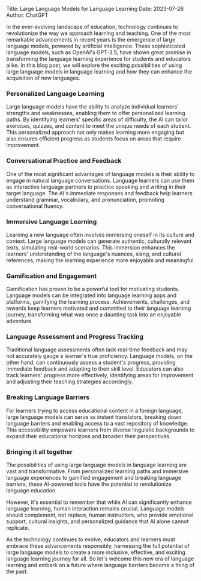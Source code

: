 Title: Large Language Models for Language Learning
Date: 2023-07-26
Author: ChatGPT


In the ever-evolving landscape of education, technology continues to revolutionize the way we approach learning and teaching. One of the most remarkable advancements in recent years is the emergence of large language models, powered by artificial intelligence. These sophisticated language models, such as OpenAI's GPT-3.5, have shown great promise in transforming the language learning experience for students and educators alike. In this blog post, we will explore the exciting possibilities of using large language models in language learning and how they can enhance the acquisition of new languages.


### Personalized Language Learning

Large language models have the ability to analyze individual learners' strengths and weaknesses, enabling them to offer personalized learning paths. By identifying learners' specific areas of difficulty, the AI can tailor exercises, quizzes, and content to meet the unique needs of each student. This personalized approach not only makes learning more engaging but also ensures efficient progress as students focus on areas that require improvement.


### Conversational Practice and Feedback 

One of the most significant advantages of language models is their ability to engage in natural language conversations. Language learners can use them as interactive language partners to practice speaking and writing in their target language. The AI's immediate responses and feedback help learners understand grammar, vocabulary, and pronunciation, promoting conversational fluency.


### Immersive Language Learning 

Learning a new language often involves immersing oneself in its culture and context. Large language models can generate authentic, culturally relevant texts, simulating real-world scenarios. This immersion enhances the learners' understanding of the language's nuances, slang, and cultural references, making the learning experience more enjoyable and meaningful.


### Gamification and Engagement

Gamification has proven to be a powerful tool for motivating students. Language models can be integrated into language learning apps and platforms, gamifying the learning process. Achievements, challenges, and rewards keep learners motivated and committed to their language learning journey, transforming what was once a daunting task into an enjoyable adventure.


### Language Assessment and Progress Tracking

Traditional language assessments often lack real-time feedback and may not accurately gauge a learner's true proficiency. Language models, on the other hand, can continuously assess a student's progress, providing immediate feedback and adapting to their skill level. Educators can also track learners' progress more effectively, identifying areas for improvement and adjusting their teaching strategies accordingly.


### Breaking Language Barriers

For learners trying to access educational content in a foreign language, large language models can serve as instant translators, breaking down language barriers and enabling access to a vast repository of knowledge. This accessibility empowers learners from diverse linguistic backgrounds to expand their educational horizons and broaden their perspectives.


### Bringing it all together

The possibilities of using large language models in language learning are vast and transformative. From personalized learning paths and immersive language experiences to gamified engagement and breaking language barriers, these AI-powered tools have the potential to revolutionize language education.

However, it's essential to remember that while AI can significantly enhance language learning, human interaction remains crucial. Language models should complement, not replace, human instructors, who provide emotional support, cultural insights, and personalized guidance that AI alone cannot replicate.

As the technology continues to evolve, educators and learners must embrace these advancements responsibly, harnessing the full potential of large language models to create a more inclusive, effective, and exciting language learning journey for all. So let's welcome this new era of language learning and embark on a future where language barriers become a thing of the past.